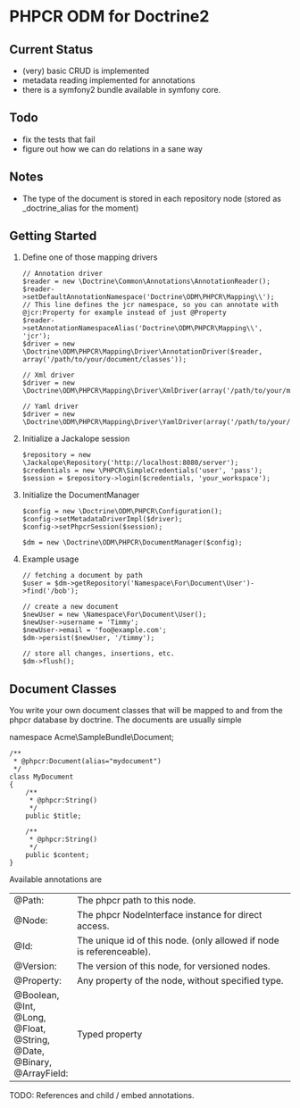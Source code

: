 PHPCR ODM for Doctrine2
=======================

Current Status
--------------

* (very) basic CRUD is implemented
* metadata reading implemented for annotations
* there is a symfony2 bundle available in symfony core.

Todo
----

* fix the tests that fail
* figure out how we can do relations in a sane way

Notes
-----

* The type of the document is stored in each repository node (stored as _doctrine_alias for the moment)

Getting Started
---------------

 1. Define one of those mapping drivers

        // Annotation driver
        $reader = new \Doctrine\Common\Annotations\AnnotationReader();
        $reader->setDefaultAnnotationNamespace('Doctrine\ODM\PHPCR\Mapping\\');
        // This line defines the jcr namespace, so you can annotate with @jcr:Property for example instead of just @Property
        $reader->setAnnotationNamespaceAlias('Doctrine\ODM\PHPCR\Mapping\\', 'jcr');
        $driver = new \Doctrine\ODM\PHPCR\Mapping\Driver\AnnotationDriver($reader, array('/path/to/your/document/classes'));

        // Xml driver
        $driver = new \Doctrine\ODM\PHPCR\Mapping\Driver\XmlDriver(array('/path/to/your/mapping/files'));

        // Yaml driver
        $driver = new \Doctrine\ODM\PHPCR\Mapping\Driver\YamlDriver(array('/path/to/your/mapping/files'));

 2. Initialize a Jackalope session

        $repository = new \Jackalope\Repository('http://localhost:8080/server');
        $credentials = new \PHPCR\SimpleCredentials('user', 'pass');
        $session = $repository->login($credentials, 'your_workspace');

 3. Initialize the DocumentManager

        $config = new \Doctrine\ODM\PHPCR\Configuration();
        $config->setMetadataDriverImpl($driver);
        $config->setPhpcrSession($session);

        $dm = new \Doctrine\ODM\PHPCR\DocumentManager($config);

 4. Example usage

        // fetching a document by path
        $user = $dm->getRepository('Namespace\For\Document\User')->find('/bob');

        // create a new document
        $newUser = new \Namespace\For\Document\User();
        $newUser->username = 'Timmy';
        $newUser->email = 'foo@example.com';
        $dm->persist($newUser, '/timmy');

        // store all changes, insertions, etc.
        $dm->flush();


Document Classes
----------------

You write your own document classes that will be mapped to and from the phpcr database by doctrine. The documents are usually simple

namespace Acme\SampleBundle\Document;

    /**
     * @phpcr:Document(alias="mydocument")
     */
    class MyDocument
    {
        /**
         * @phpcr:String()
         */
        public $title;

        /**
         * @phpcr:String()
         */
        public $content;
    }

Available annotations are
<table>
<tr><td> @Path:       </td><td>The phpcr path to this node. </td></tr>
<tr><td> @Node:       </td><td>The phpcr NodeInterface instance for direct access. </td></tr>
<tr><td> @Id:         </td><td>The unique id of this node. (only allowed if node is referenceable). </td></tr>
<tr><td> @Version:    </td><td>The version of this node, for versioned nodes. </td></tr>
<tr><td> @Property:   </td><td>Any property of the node, without specified type. </td></tr>
<tr><td> @Boolean,    <br />
         @Int,        <br />
         @Long,       <br />
         @Float,      <br />
         @String,     <br />
         @Date,       <br />
         @Binary,     <br />
         @ArrayField: </td><td>Typed property</td></tr>
</table>

TODO: References and child / embed annotations.

